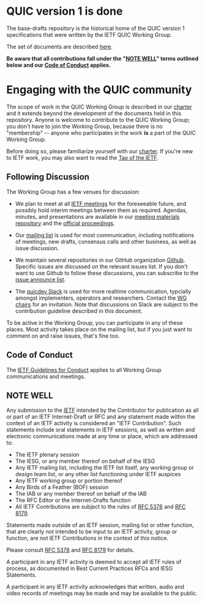 # QUIC version 1 is done

The base-drafts repository is the historical home of the QUIC version 1
specifications that were written by the IETF QUIC Working Group.

The set of documents are described [here](https://github.com/quicwg/base-drafts/blob/main/README.md).

**Be aware that all contributions fall under the "[NOTE WELL](#note-well)" terms
outlined below and our [Code of Conduct](#code-of-conduct) applies.**

# Engaging with the QUIC community

The scope of work in the QUIC Working Group is described in our
[charter](https://datatracker.ietf.org/wg/quic/about/) and it extends beyond the
development of the documents held in this repository. Anyone is welcome to
contribute to the QUIC Working Group; you don't have to join the Working Group,
because there is no "membership" -- anyone who participates in the work **is** a
part of the QUIC Working Group.

Before doing so, please familiarize yourself with our
[charter](https://datatracker.ietf.org/wg/quic/about/). If you're new to IETF
work, you may also want to read the [Tao of the
IETF](https://www.ietf.org/tao.html).

## Following Discussion

The Working Group has a few venues for discussion:

* We plan to meet at all [IETF meetings](https://www.ietf.org/meeting/) for the
  foreseeable future, and possibly hold interim meetings between them as
  required. Agendas, minutes, and presentations are available in our [meeting
  materials repository](https://github.com/quicwg/wg-materials) and the
  [official proceedings](https://datatracker.ietf.org/wg/quic/meetings/).

* Our [mailing list](https://www.ietf.org/mailman/listinfo/quic) is used for
  most communication, including notifications of meetings, new drafts, consensus
  calls and other business, as well as issue discussion.

* We maintain several repositories in our GitHub organization
  [Github](https://github.com/quicwg/). Specific issues are discussed on the
  relevant issues list. If you don't want to use Github to follow these
  discussions, you can subscribe to the [issue announce
  list](https://www.ietf.org/mailman/listinfo/quic-issues).

* The [quicdev Slack](https://quicdev.slack.com/) is used for more realtime
  communication, typcially amongst implementers, operators and researchers.
  Contact the [WG chairs](quic-chairs@ietf.org) for an invitation. Note that
  discussions on Slack are subject to the contribution guideline described in
  this document.

To be active in the Working Group, you can participate in any of these places.
Most activity takes place on the mailing list, but if you just want to comment
on and raise issues, that's fine too.

## Code of Conduct

The [IETF Guidelines for Conduct](https://tools.ietf.org/html/rfc7154) applies to all Working Group
communications and meetings.


## NOTE WELL

Any submission to the [IETF](https://www.ietf.org/) intended by the Contributor for publication as
all or part of an IETF Internet-Draft or RFC and any statement made within the context of an IETF
activity is considered an "IETF Contribution". Such statements include oral statements in IETF
sessions, as well as written and electronic communications made at any time or place, which are
addressed to:

 * The IETF plenary session
 * The IESG, or any member thereof on behalf of the IESG
 * Any IETF mailing list, including the IETF list itself, any working group
   or design team list, or any other list functioning under IETF auspices
 * Any IETF working group or portion thereof
 * Any Birds of a Feather (BOF) session
 * The IAB or any member thereof on behalf of the IAB
 * The RFC Editor or the Internet-Drafts function
 * All IETF Contributions are subject to the rules of
   [RFC 5378](https://tools.ietf.org/html/rfc5378) and
   [RFC 8179](https://tools.ietf.org/html/rfc8179).

Statements made outside of an IETF session, mailing list or other function, that are clearly not
intended to be input to an IETF activity, group or function, are not IETF Contributions in the
context of this notice.

Please consult [RFC 5378](https://tools.ietf.org/html/rfc5378) and [RFC 8179](https://tools.ietf.org/html/rfc8179) for details.

A participant in any IETF activity is deemed to accept all IETF rules of process, as documented in
Best Current Practices RFCs and IESG Statements.

A participant in any IETF activity acknowledges that written, audio and video records of meetings
may be made and may be available to the public.
